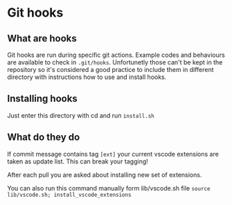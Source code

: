 # Git hooks

## What are hooks

Git hooks are run during specific git actions. Example codes and behaviours are available to check in `.git/hooks`. Unfortunetly those can't be kept in the repository so it's considered a good practice to include them in different directory with instructions how to use and install hooks.

## Installing hooks

Just enter this directory with cd and run `install.sh`

## What do they do

If commit message contains tag `[ext]` your current vscode extensions are taken as update list. This can break your tagging!

After each pull you are asked about installing new set of extensions.

You can also run this command manually form lib/vscode.sh file `source lib/vscode.sh; install_vscode_extensions`